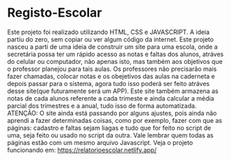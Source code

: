 # Registo-Escolar
Este projeto foi realizado utilizando HTML, CSS e JAVASCRIPT.
A ideia partiu do zero, sem copiar ou ver algum código da internet.
Este projeto nasceu a parti de uma ideia de construir um site para uma escola, onde a secretária possa ter um rápido acesso as notas e faltas dos alunos, atráves do celular ou computador, não apenas isto, mas também aos objetivos que o professor planejou para tais aulas.
Os professores não precisarão mais fazer chamadas, colocar notas e os obejetivos das aulas na caderneta e depois passar para o sistema, agora tudo isso poderá ser feito atráves desse site(que futuramente será um APP).
Este site também armazena as notas de cada alunos referente a cada trimeste e ainda calcular a média parcial dos trimestres e a anual, tudo isso de forma automatizada.
ATENÇÃO: O site ainda está passando por alguns ajustes, pois ainda não aprendi a fazer determinadas coisas, como por exemplo, fazer com que as páginas: cadastro e faltas sejam liagas e tudo que for feito no script de uma, seja feito ou usado no script da outra.
Vale lembrar quem todas as páginas estão com um mesmo arquivo Javascript.
Veja o projeto funcionando em: https://relatorioescolar.netlify.app/
